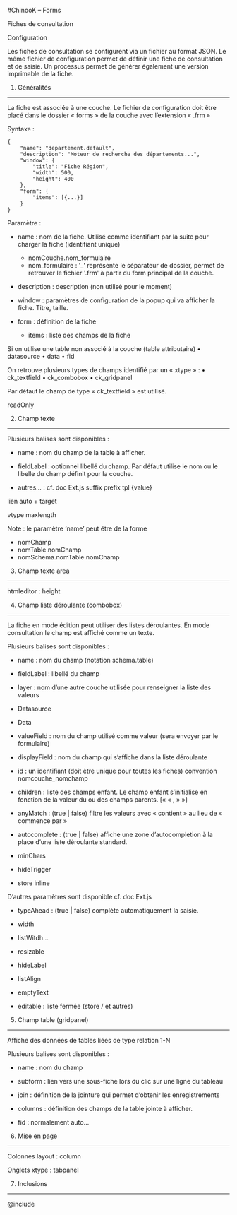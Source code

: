 #ChinooK – Forms

Fiches de consultation

Configuration

Les fiches de consultation se configurent via un fichier au format JSON.
Le même fichier de configuration permet de définir une fiche de consultation et de saisie. Un processus permet de générer également une version imprimable de la fiche.

1.	Généralités
---------------

La fiche est associée à une couche.
Le fichier de configuration doit être placé dans le dossier « forms » de la couche avec l’extension « .frm »

Syntaxe :

    {
        "name": "departement.default",
        "description": "Moteur de recherche des départements...",
        "window": {
            "title": "Fiche Région",
            "width": 500,
            "height": 400
        },
        "form": {
            "items": [{...}]
        }
    }

Paramètre :

*	name : nom de la fiche. Utilisé comme identifiant par la suite pour charger la fiche (identifiant unique)
	*	nomCouche.nom_formulaire
	*	nom_formulaire : '_' représente le séparateur de dossier, permet de retrouver le fichier '.frm' à partir du form principal de la couche.

*	description : description (non utilisé pour le moment)
*	window : paramètres de configuration de la popup qui va afficher la fiche. Titre, taille.
*	form : définition de la fiche
	*	items : liste des champs de la fiche

Si on utilise une table non associé à la couche (table attributaire)
•	datasource
•	data
•	fid

On retrouve plusieurs types de champs identifié par un « xtype » :
•	ck_textfield
•	ck_combobox
•	ck_gridpanel

Par défaut le champ de type « ck_textfield » est utilisé.


readOnly


2.	Champ texte
---------------

Plusieurs balises sont disponibles :

*	name : nom du champ de la table à afficher.

*	fieldLabel : optionnel libellé du champ. Par défaut utilise le nom ou le libelle du champ définit pour la couche.
*	autres… : cf. doc Ext.js
suffix
prefix
tpl {value}

lien auto + target

vtype
maxlength


Note : le paramètre ‘name’ peut être de la forme
-	nomChamp
-	nomTable.nomChamp
-	nomSchema.nomTable.nomChamp

3.	Champ texte area
---------------

htmleditor :
height

4.	Champ liste déroulante (combobox)
---------------

La fiche en mode édition peut utiliser des listes déroulantes. En mode consultation le champ est affiché comme un texte.

Plusieurs balises sont disponibles :

*	name : nom du champ (notation schema.table)

*	fieldLabel : libellé du champ

*	layer : nom d’une autre couche utilisée pour renseigner la liste des valeurs
*	Datasource
*	Data

*	valueField : nom du champ utilisé comme valeur (sera envoyer par le formulaire)
*	displayField : nom du champ qui s’affiche dans la liste déroulante

*	id : un identifiant (doit être unique pour toutes les fiches) convention nomcouche_nomchamp
*	children : liste des champs enfant. Le champ enfant s’initialise en fonction de la valeur du ou des champs parents.
[« « , » »]

*	anyMatch : (true | false) filtre les valeurs avec « contient » au lieu de « commence par »

*	autocomplete : (true | false) affiche une zone d’autocompletion à la place d’une liste déroulante standard.
*	minChars
*	hideTrigger

*	store inline

D’autres paramètres sont disponible cf. doc Ext.js

*	typeAhead : (true | false) complète automatiquement la saisie.
*	width
*	listWitdh…
*	resizable
*	hideLabel
*	listAlign
*	emptyText

*	editable : liste fermée (store / et autres)


5.	Champ table (gridpanel)
---------------

Affiche des données de tables liées de type relation 1-N

Plusieurs balises sont disponibles :

*	name : nom du champ
*	subform : lien vers une sous-fiche lors du clic sur une ligne du tableau
*	join : définition de la jointure qui permet d’obtenir les enregistrements
*	columns : définition des champs de la table jointe à afficher.

*	fid : normalement auto…


6.	Mise en page
---------------

Colonnes
	layout : column

Onglets
	xtype : tabpanel


7.	Inclusions
---------------

@include
